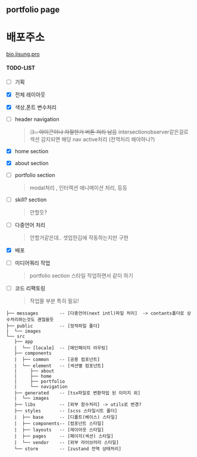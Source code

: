 ## portfolio page

# 배포주소

[bio.jisung.pro](https://bio.jisung.pro)

#### TODO-LIST

- [ ] 기획
- [x] 전체 레이아웃
- [x] 색상,폰트 변수처리
- [ ] header navigation
  > ~~그.. 아이콘이나 자잘한거 버튼 처리 남음~~
  > intersectionobserver같은걸로 섹션 감지되면 해당 nav active처리 (전역처리 해야하나?)
- [x] home section
- [x] about section
- [ ] portfolio section
  > modal처리 , 인터렉션 애니메이션 처리, 등등
- [ ] skill? section
  > 안할듯?
- [ ] 다중언어 처리
  > 안할거같은데.. 셋업한김에 작동하는지만 구현
- [x] 배포

- [ ] 미디어쿼리 작업
  > portfolio section 스타일 작업하면서 같이 하기
- [ ] 코드 리팩토링
  > 작업물 부분 특히 필요!

```
├── messages        -- [다중언어(next intl)파일 처리]  -> contants폴더로 상수처리하는것도 괜찮을듯
├── public          -- [정적파일 폴더]
|  └── images
└── src
   ├── app
   |  └── [locale]  -- [메인페이지 라우팅]
   ├── components
   |  ├── common    -- [공용 컴포넌트]
   |  └── element   -- [섹션별 컴포넌트]
   |     ├── about
   |     ├── home
   |     ├── portfolio
   |     └── navigation
   ├── generated    -- [tsx파일로 변환작업 된 이미지 외]
   |  └── images
   ├── libs         -- [외부 함수처리] -> utils로 변경?
   ├── styles       -- [scss 스타일시트 폴더]
   |  ├── base      -- [디폴트(베이스) 스타일]
   |  ├── components-- [컴포넌트 스타일]
   |  ├── layouts   -- [레이아웃 스타일]
   |  ├── pages     -- [페이지(섹션) 스타일]
   |  └── vendor    -- [외부 라이브러리 스타일]
   └── store        -- [zustand 전역 상태처리]
```
